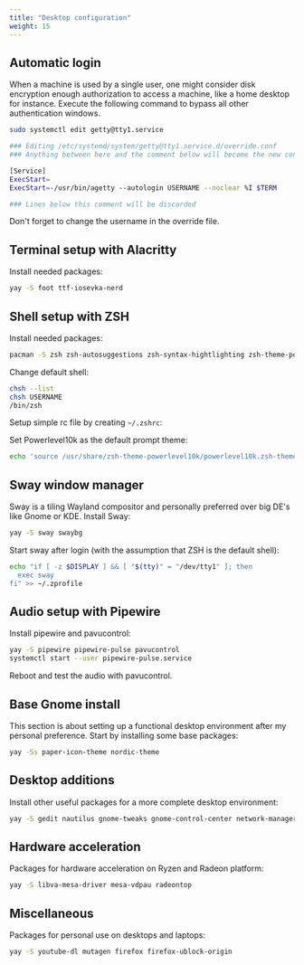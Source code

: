 ```yaml
---
title: "Desktop configuration"
weight: 15
---
```


## Automatic login

When a machine is used by a single user, one might consider disk encryption enough authorization to access a machine, like a home desktop for instance. Execute the following command to bypass all other authentication windows.

```bash
sudo systemctl edit getty@tty1.service
```

```bash
### Editing /etc/systemd/system/getty@tty1.service.d/override.conf
### Anything between here and the comment below will become the new contents of the>

[Service]
ExecStart=
ExecStart=-/usr/bin/agetty --autologin USERNAME --noclear %I $TERM

### Lines below this comment will be discarded
```

Don't forget to change the username in the override file.

## Terminal setup with Alacritty

Install needed packages:

```bash
yay -S foot ttf-iosevka-nerd
```

## Shell setup with ZSH

Install needed packages:

```bash
pacman -S zsh zsh-autosuggestions zsh-syntax-hightlighting zsh-theme-powerlevel10k
```

Change default shell:

```bash
chsh --list
chsh USERNAME
/bin/zsh
```

Setup simple rc file by creating `~/.zshrc`:

Set Powerlevel10k as the default prompt theme:

```bash
echo 'source /usr/share/zsh-theme-powerlevel10k/powerlevel10k.zsh-theme' >>~/.zshrc
```

## Sway window manager

Sway is a tiling Wayland compositor and personally preferred over big DE's like Gnome or KDE. Install Sway:

```bash
yay -S sway swaybg
```

Start sway after login (with the assumption that ZSH is the default shell):

```bash
echo "if [ -z $DISPLAY ] && [ "$(tty)" = "/dev/tty1" ]; then
  exec sway
fi" >> ~/.zprofile
```

## Audio setup with Pipewire

Install pipewire and pavucontrol:

```bash
yay -S pipewire pipewire-pulse pavucontrol
systemctl start --user pipewire-pulse.service
```

Reboot and test the audio with pavucontrol.

## Base Gnome install

This section is about setting up a functional desktop environment after my personal preference. Start by installing some base packages:

```bash
yay -Ss paper-icon-theme nordic-theme
```

## Desktop additions

Install other useful packages for a more complete desktop environment:

```bash
yay -S gedit nautilus gnome-tweaks gnome-control-center network-manager-applet
```

## Hardware acceleration

Packages for hardware acceleration on Ryzen and Radeon platform:

```bash
yay -S libva-mesa-driver mesa-vdpau radeontop
```

## Miscellaneous

Packages for personal use on desktops and laptops:

```bash
yay -S youtube-dl mutagen firefox firefox-ublock-origin
```
